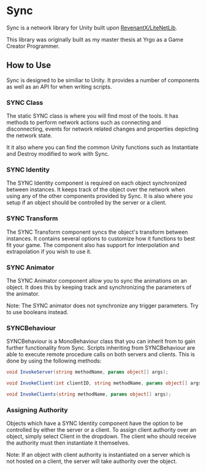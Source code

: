 # Sync

Sync is a network library for Unity built upon [RevenantX/LiteNetLib](https://github.com/RevenantX/LiteNetLib).

This library was originally built as my master thesis at Yrgo as a Game Creator Programmer.

## How to Use
Sync is designed to be similiar to Unity. It provides a number of components as well as an API for when writing scripts.

### SYNC Class
The static SYNC class is where you will find most of the tools. It has methods to perform network 
actions such as connecting and disconnecting, events for network related changes and properties 
depicting the network state. 

It it also where you can find the common Unity functions such as Instantiate and Destroy 
modified to work with Sync.

### SYNC Identity
The SYNC Identity component is required on each object synchronized between instances. It keeps 
track of the object over the network when using any of the other components provided by Sync. It is 
also where you setup if an object should be controlled by the server or a client.

### SYNC Transform
The SYNC Transform component syncs the object's transform between instances. It contains several 
options to customize how it functions to best fit your game. The component also has support for 
interpolation and extrapolation if you wish to use it.

### SYNC Animator
The SYNC Animator component allow you to sync the animations on an object. It does this by keeping 
track and synchronizing the parameters of the animator. 

Note: The SYNC animator does not synchronize any trigger parameters. Try to use booleans instead.

### SYNCBehaviour
SYNCBehaviour is a MonoBehaviour class that you can inherit from to gain further functionality 
from Sync. Scripts inheriting from SYNCBehaviour are able to execute remote procedure calls 
on both servers and clients. This is done by using the following methods:

```c#
void InvokeServer(string methodName, params object[] args);

void InvokeClient(int clientID, string methodName, params object[] args);

void InvokeClients(string methodName, params object[] args);
```

### Assigning Authority
Objects which have a SYNC Identity component have the option to be controlled by either the server 
or a client. To assign client authority over an object, simply select Client in the dropdown. 
The client who should receive the authority must then instantiate it themselves.

Note: If an object with client authority is instantiated on a server which is not hosted 
on a client, the server will take authority over the object.
